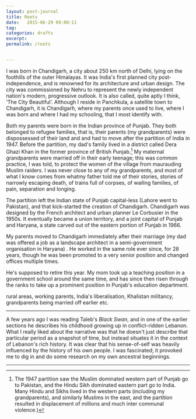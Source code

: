 ```yaml
---
layout: post-journal
title: Roots
date:   2015-06-29 09:00:11
tag: 
categories: drafts
excerpt: 
permalink: /roots


---
```


I was born in Chandigarh, a city about 250 km north of Delhi, lying on the foothills of the outer Himalayas. It was India's first planned city post-independence, and is renowned for its architecture and urban design.  The city was commissioned by Nehru to represent the newly independent nation's modern, progressive outlook. It is also called, quite aptly I think, ‘The City Beautiful’. Although I reside in Panchkula, a satellite town to Chandigarh, it is Chandigarh, where my parents once used to live, where I was born and where I had my schooling, that I most identify with. 

Both my parents were born in the Indian province of Punjab. They both belonged to refugee families, that is, their parents (my grandparents) were dispossessed of their land and and had to move after the partition of India in 1947.  Before the partition, my dad's family lived in a district called Dera Ghazi Khan in the former province of British Punjab.[^partition] My maternal grandparents were married off in their early teenage; this was common practice, I was told, to protect the women of the village from maurauding Muslim raiders. I was never close to any of my grandparents, and most of what I know comes from whatmy father told me of their stories, stories of narrowly escaping death,  of trains full of corpses, of wailing families, of pain, separation and longing.

The partition left the Indian state of Punjab capital-less (Lahore went to Pakistan), and that kick-started the creation of Chandigarh. Chandigarh was designed by the French architect and urban planner Le Corbusier in the 1950s. It eventually became a union territory, and a joint capital of Punjab and Haryana, a state carved out of the eastern portion of Punjab in 1966.

My parents moved to Chandigarh immediately after their marriage  (my dad was offered a job as a landscape architect in a semi-government organisation in Haryana) . He worked in the same role ever since, for 28 years,  though he was been promoted to a very senior position and changed offices multiple times.

He's supposed to retire this year. My mom took up a teaching position in a government school around the same time, and has since then risen through the ranks to take up a prominent position in Punjab's education department.

rural areas, working parents, India's liberalisation, Khalistan militancy, grandparents being married off earlier etc.


---


A few years ago I was reading Taleb's *Black Swan*, and in one of the earlier sections he describes his childhood growing up in conflict-ridden Lebanon. What I really liked about the narrative was that he doesn't just describe that particular period as a snapshot of time, but instead situates it in the context of Lebanon's rich history.  It was clear that his sense-of-self was heavily influenced by the history of his own people. I was fascinated; it provoked me to dig in and do some research on my own ancestral beginnings.

---

 [^partition]: The 1947 partition saw the Muslim dominated western part of Punjab go to Pakistan, and the Hindu Sikh dominated eastern part go to India. Many Hindu and Sikhs lived in the western parts (including my grandparents), and similarly Muslims in the east, and the partition resulted in  displacement of millions and much inter communal violence.)
